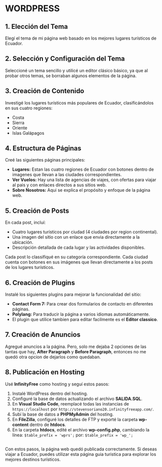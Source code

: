 # WORDPRESS

## 1. Elección del Tema
Elegí el tema de mi página web basado en los mejores lugares turísticos de Ecuador.

## 2. Selección y Configuración del Tema
Seleccioné un tema sencillo y utilicé un editor clásico básico, ya que al probar otros temas, se borraban algunos elementos de la página.

## 3. Creación de Contenido
Investigé los lugares turísticos más populares de Ecuador, clasificándolos en sus cuatro regiones:
- Costa
- Sierra
- Oriente
- Islas Galápagos

## 4. Estructura de Páginas
Creé las siguientes páginas principales:
- **Lugares:** Estan las cuatro regiones de Ecuador con botones dentro de imagenes que llevan a las ciudades correspondientes.
- **Ver Vuelos:** Hay una lista de agencias de viajes, con ofertas para viajar al pais y con enlaces directos a sus sitios web.
- **Sobre Nosotros:** Aqui se explica el propósito y enfoque de la página web.

## 5. Creación de Posts
En cada post, incluí:
- Cuatro lugares turísticos por ciudad (4 ciudades por region continental).
- Una imagen del sitio con un enlace que envia directamente a la ubicación.
- Descripción detallada de cada lugar y las actividades disponibles.
  
Cada post lo classifiqué en su categoría correspondiente.
Cada ciudad cuenta con botones en sus imágenes que llevan directamente a los posts de los lugares turísticos.

## 6. Creación de Plugins
Instalé los siguientes plugins para mejorar la funcionalidad del sitio:
- **Contact Form 7:** Para crear dos formularios de contacto en diferentes páginas.
- **Polylang:** Para traducir la página a varios idiomas automáticamente.
- El plugin que utilice tambien para editar facilmente es el **Editor classico**.

## 7. Creación de Anuncios
Agregué anuncios a la página. Pero, solo me dejaba 2 opciones de las tantas que hay, **After Paragraph** y **Before Paragraph**, entonces no me quedó otra opcion de dejarlos como quedaban.

## 8. Publicación en Hosting
Usé **InfinityFree** como hosting y seguí estos pasos:
1. Instalé WordPress dentro del hosting.
2. Configuré la base de datos actualizando el archivo **SALIDA.SQL**.
3. En **Visual Studio Code**, reemplacé todas las instancias de `https://localhost` por `http://stevensoriano20.infinityfreeapp.com/`.
4. Subí la base de datos a **PHPMyAdmin** del hosting.
5. En **FileZilla**, configuré los detalles de FTP y exporté la carpeta **wp-content** dentro de **htdocs**.
6. En la carpeta **htdocs**, edité el archivo **wp-config.php**, cambiando la línea:
   `$table_prefix = 'wprs';`  por:  `$table_prefix = 'wp_'; `
##

Con estos pasos, la página web quedó publicada correctamente. Si deseas viajar a Ecuador, puedes utilizar esta página guia turistica para explorar los mejores destinos turísticos.
